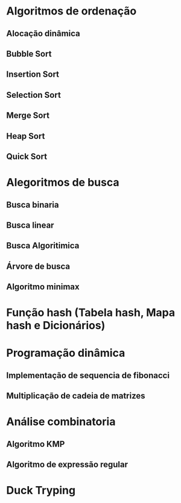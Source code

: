 # Algoritmos de ordenação
## Alocação dinâmica
## Bubble Sort
## Insertion Sort
## Selection Sort
## Merge Sort
## Heap Sort
## Quick Sort
# Alegoritmos de busca
## Busca binaria
## Busca linear
## Busca Algoritimica
## Árvore de busca
## Algoritmo minimax
# Função hash (Tabela hash, Mapa hash e Dicionários)
# Programação dinâmica
## Implementação de sequencia de fibonacci
## Multiplicação de cadeia de matrizes
# Análise combinatoria
## Algoritmo KMP
## Algoritmo de expressão regular
# Duck Tryping
